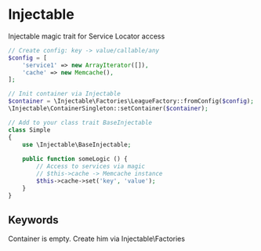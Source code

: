 # Injectable
Injectable magic trait for Service Locator access

```php
// Create config: key -> value/callable/any
$config = [
    'service1' => new ArrayIterator([]),
    'cache' => new Memcache(),
];

// Init container via Injectable
$container = \Injectable\Factories\LeagueFactory::fromConfig($config);
\Injectable\ContainerSingleton::setContainer($container);

// Add to your class trait BaseInjectable
class Simple
{
    use \Injectable\BaseInjectable;
    
    public function someLogic () {
        // Access to services via magic
        // $this->cache -> Memcache instance
        $this->cache->set('key', 'value');
    }
}
```

## Keywords
Container is empty. Create him via Injectable\Factories
